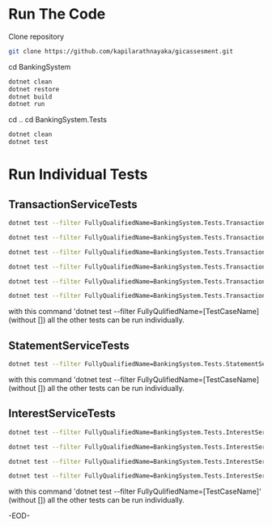 # Run The Code

Clone repository 

```bash
git clone https://github.com/kapilarathnayaka/gicassesment.git
```
cd BankingSystem

```bash
dotnet clean
dotnet restore
dotnet build
dotnet run
```

cd ..
cd BankingSystem.Tests

```bash
dotnet clean
dotnet test
```

# Run Individual Tests 

## TransactionServiceTests

```bash
dotnet test --filter FullyQualifiedName=BankingSystem.Tests.TransactionServiceTests.AddTransaction_ValidDepositTransaction_ReturnsTrue
```
```bash
dotnet test --filter FullyQualifiedName=BankingSystem.Tests.TransactionServiceTests.AddTransaction_ValidWithdrawalTransaction_ReturnsTrue
```
```bash
dotnet test --filter FullyQualifiedName=BankingSystem.Tests.TransactionServiceTests.AddTransaction_InvalidWithdrawalTransaction_ReturnsFalse
```
```bash
dotnet test --filter FullyQualifiedName=BankingSystem.Tests.TransactionServiceTests.AddTransaction_InvalidAmount_ReturnsFalse
```
```bash
dotnet test --filter FullyQualifiedName=BankingSystem.Tests.TransactionServiceTests.GetTransactionsByAccount_ReturnsCorrectTransactions
```
```bash
dotnet test --filter FullyQualifiedName=BankingSystem.Tests.TransactionServiceTests.PrintAllTransactions_ShouldReturnCorrectTransactions
```
with this command 'dotnet test --filter FullyQulifiedName=[TestCaseName] (without []) all the other tests can be run individually.

## StatementServiceTests

```bash
dotnet test --filter FullyQualifiedName=BankingSystem.Tests.StatementServiceTests.GenerateStatement_ShouldReturnCorrectStatement
```
with this command 'dotnet test --filter FullyQulifiedName=[TestCaseName] (without []) all the other tests can be run individually.

## InterestServiceTests

```bash
dotnet test --filter FullyQualifiedName=BankingSystem.Tests.InterestServiceTests.AddInterestRule_ValidRule_ReturnsTrue
```
```bash
dotnet test --filter FullyQualifiedName=BankingSystem.Tests.InterestServiceTests.AddInterestRule_InvalidRate_ReturnsFalse
```
```bash
dotnet test --filter FullyQualifiedName=BankingSystem.Tests.InterestServiceTests.CalculateInterest_ValidTransactions_ReturnsCorrectInterest
```
```bash
dotnet test --filter FullyQualifiedName=BankingSystem.Tests.InterestServiceTests.PrintIntRules_ShouldReturnCorrectRules
```
with this command 'dotnet test --filter FullyQulifiedName=[TestCaseName]' (without []) all the other tests can be run individually.

-EOD-




